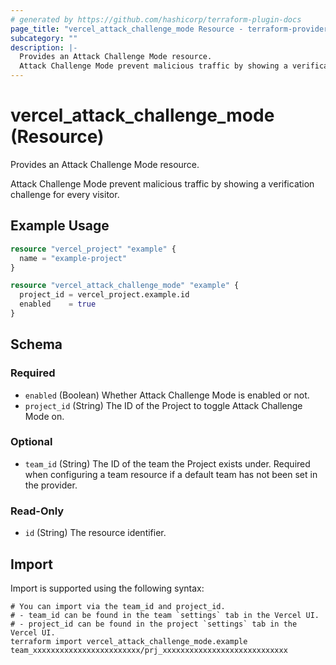 ```yaml
---
# generated by https://github.com/hashicorp/terraform-plugin-docs
page_title: "vercel_attack_challenge_mode Resource - terraform-provider-vercel"
subcategory: ""
description: |-
  Provides an Attack Challenge Mode resource.
  Attack Challenge Mode prevent malicious traffic by showing a verification challenge for every visitor.
---
```


# vercel_attack_challenge_mode (Resource)

Provides an Attack Challenge Mode resource.

Attack Challenge Mode prevent malicious traffic by showing a verification challenge for every visitor.

## Example Usage

```terraform
resource "vercel_project" "example" {
  name = "example-project"
}

resource "vercel_attack_challenge_mode" "example" {
  project_id = vercel_project.example.id
  enabled    = true
}
```

<!-- schema generated by tfplugindocs -->
## Schema

### Required

- `enabled` (Boolean) Whether Attack Challenge Mode is enabled or not.
- `project_id` (String) The ID of the Project to toggle Attack Challenge Mode on.

### Optional

- `team_id` (String) The ID of the team the Project exists under. Required when configuring a team resource if a default team has not been set in the provider.

### Read-Only

- `id` (String) The resource identifier.

## Import

Import is supported using the following syntax:

```shell
# You can import via the team_id and project_id.
# - team_id can be found in the team `settings` tab in the Vercel UI.
# - project_id can be found in the project `settings` tab in the Vercel UI.
terraform import vercel_attack_challenge_mode.example team_xxxxxxxxxxxxxxxxxxxxxxxx/prj_xxxxxxxxxxxxxxxxxxxxxxxxxxxx
```
